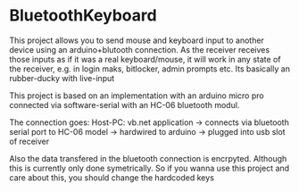 # BluetoothKeyboard
This project allows you to send mouse and keyboard input to another device using an arduino+blutooth connection.
As the receiver receives those inputs as if it was a real keyboard/mouse, it will work in any state of the receiver, e.g. in login maks, bitlocker, admin prompts etc.
Its basically an rubber-ducky with live-input

This project is based on an implementation with an arduino micro pro connected via software-serial with an HC-06 bluetooth modul.

The connection goes: Host-PC: vb.net application -> connects via bluetooth serial port to HC-06 model -> hardwired to arduino -> plugged into usb slot of receiver

Also the data transfered in the bluetooth connection is encrpyted. Although this is currently only done symetrically. So if you wanna use this project and care about this, you should change the hardcoded keys
